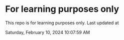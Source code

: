 # For learning purposes only
This repo is for learning purposes only.
Last updated at

Saturday, February 10, 2024 10:07:59 AM

